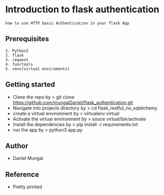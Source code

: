 # Introduction to flask authentication

    how to use HTTP basic Authentication in your flask App

## Prerequisites

    1. Python3
    2. flask
    3. request
    4. functools
    5. venv(virtual enviroments)

## Getting started

* Clone the repo by > git clone https://github.com/mungaiDaniel/flask_authentication.git
* Navigate into projects directory by > cd flask_restful_no_sqlalchemy
* create a virtual environment by > virtualenv virtual
* Activate the virtual environment by > souce virtual/bin/activate
* Install the dependencies by > pip install -r requirements.txt
* run the app by > python3 app.py

## Author

* Daniel Mungai

## Reference

* Pretty printed
